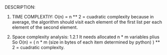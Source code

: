DESCRIPTION:
1. TIME COMPLEXTIY: O(n) = n ** 2 = cuadratic complexity because
   in average, the algorithm should visit each element of the 
   first list per each element of the second element.

2. Space complexity analysis:
         1.2.1 It needs allocated n * m variables plius So 
         O(n) = ( n * m (size in bytes of each item determined by python)   ) ** 2 = cuadratic complexity.
